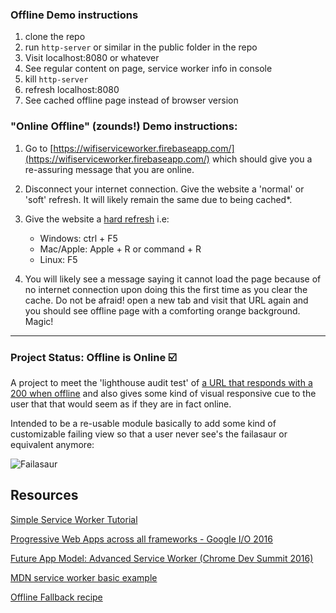 ### Offline Demo instructions

1. clone the repo
2. run `http-server` or similar in the public folder in the repo
3. Visit localhost:8080 or whatever
4. See regular content on page, service worker info in console
5. kill `http-server`
6. refresh localhost:8080
7. See cached offline page instead of browser version

### "Online Offline" (zounds!) Demo instructions:

1. Go to [https://wifiserviceworker.firebaseapp.com/](https://wifiserviceworker.firebaseapp.com/) which should give you a re-assuring message that you are online.
2. Disconnect your internet connection. Give the website a 'normal' or 'soft' refresh. It will likely remain the same due to being cached*.
3. Give the website a [hard refresh](http://refreshyourcache.com/en/cache/) i.e:
  
	* Windows: ctrl + F5
	* Mac/Apple: Apple + R or command + R
	* Linux: F5


4. You will likely see a message saying it cannot load the page because of no internet connection upon doing this the first time as you clear the cache. Do not be afraid! open a new tab and visit that URL again and you should see offline page with a comforting orange background. Magic!
 
 
 
---

### Project Status: Offline is Online :ballot_box_with_check:

A project to meet the 'lighthouse audit test' of [a URL that responds with a 200 when offline](https://developers.google.com/web/tools/lighthouse/audits/http-200-when-offline) and also gives some kind of visual responsive cue to the user that that would seem as if they are in fact online.

Intended to be a re-usable module basically to add some kind of customizable failing view so that a user never see's the failasaur or equivalent anymore:

![Failasaur](https://qph.ec.quoracdn.net/main-qimg-2726194a5aea31c692cc6ccb06457469)



## Resources

[Simple Service Worker Tutorial](https://github.com/airbr/simple-serviceworker-tutorial)

[Progressive Web Apps across all frameworks - Google I/O 2016
](https://www.youtube.com/watch?v=srdKq0DckXQ)

[Future App Model: Advanced Service Worker (Chrome Dev Summit 2016)
](https://www.youtube.com/watch?v=J2dOTKBoTL4&t=305s)

[MDN service worker basic example](https://github.com/mdn/sw-test)

[Offline Fallback recipe](https://serviceworke.rs/offline-fallback.html)
